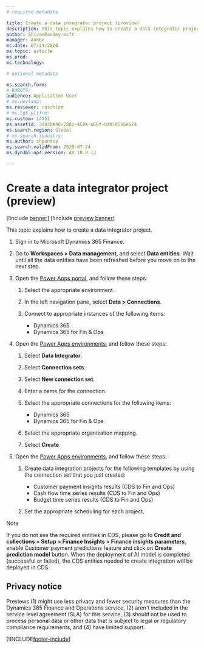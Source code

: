 ```yaml
---
# required metadata

title: Create a data integrator project (preview)
description: This topic explains how to create a data integrator project.
author: ShivamPandey-msft
manager: AnnBe
ms.date: 07/24/2020
ms.topic: article
ms.prod: 
ms.technology: 

# optional metadata

ms.search.form: 
# ROBOTS: 
audience: Application User
# ms.devlang: 
ms.reviewer: roschlom
# ms.tgt_pltfrm: 
ms.custom: 14151
ms.assetid: 3d43ba40-780c-459a-a66f-9a01d556e674
ms.search.region: Global
# ms.search.industry: 
ms.author: shpandey
ms.search.validFrom: 2020-07-24
ms.dyn365.ops.version: AX 10.0.13

---
```

# Create a data integrator project (preview)

[!include [banner](../includes/banner.md)]
[!include [preview banner](../includes/preview-banner.md)]

This topic explains how to create a data integrator project.

1. Sign in to Microsoft Dynamics 365 Finance.
2. Go to **Workspaces \> Data management**, and select **Data entities**. Wait until all the data entities have been refreshed before you move on to the next step.
3. Open the [Power Apps portal](https://make.powerapps.com/), and follow these steps:

    1. Select the appropriate environment.
    2. In the left navigation pane, select **Data \> Connections**.
    3. Connect to appropriate instances of the following items:

        - Dynamics 365
        - Dynamics 365 for Fin & Ops

4. Open the [Power Apps environments](https://admin.powerapps.com/environments), and follow these steps:

    1. Select **Data Integrator**.
    2. Select **Connection sets**.
    3. Select **New connection set**.
    4. Enter a name for the connection.
    5. Select the appropriate connections for the following items:

        - Dynamics 365
        - Dynamics 365 for Fin & Ops

    6. Select the appropriate organization mapping.
    7. Select **Create**.

5. Open the [Power Apps environments](https://admin.powerapps.com/environments), and follow these steps:  

    1. Create data integration projects for the following templates by using the connection set that you just created:

        - Customer payment insights results (CDS to Fin and Ops)
        - Cash flow time series results (CDS to Fin and Ops)
        - Budget time series results (CDS to Fin and Ops)

    2. Set the appropriate scheduling for each project.

> [!NOTE]
> If you do not see the required entities in CDS, please go to **Credit and collections > Setup > Finance Insights > Finance insights parameters**, enable Customer payment predictions feature and click on **Create prediction model** button. When the deployment of AI model is completed (successful or failed), the CDS entities needed to create integration will be deployed in CDS.

## Privacy notice

Previews (1) might use less privacy and fewer security measures than the Dynamics 365 Finance and Operations service, (2) aren't included in the service level agreement (SLA) for this service, (3) should not be used to process personal data or other data that is subject to legal or regulatory compliance requirements, and (4) have limited support.


[!INCLUDE[footer-include](../../includes/footer-banner.md)]